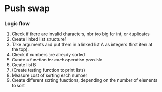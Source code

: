 # Push swap
### Logic flow
1. Check if there are invalid characters, nbr too big for int, or duplicates
2. Create linked list structure?
3. Take arguments and put them in a linked list A as integers (first item at the top).
4. Check if numbers are already sorted
5. Create a function for each operation possible
6. Create list B
7. (Create testing function to print lists)
8. Measure cost of sorting each number
9. Create different sorting functions, depending on the number of elements to sort


